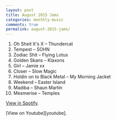 ```yaml
---
layout: post
title: August 2015 Jams
categories: monthly-music
comments: true
permalink: august-2015-jams/
---
```


1. Oh Sheit It's X – Thundercat
2. Tempest – SOHN
3. Zodiac Shit – Flying Lotus
4. Golden Skans – Klaxons
5. Girl – Jamie xx
6. Closer – Slow Magic
7. Holdin on to Black Metal – My Morning Jacket
8. Weekend – Easter Island
9. Madiba – Shaun Martin
10. Mesmerise – Temples

[View in Spotify][spotify].  
<!-- [View in Apple Music][apple music].  
 -->[View on Youtube][youtube].

[spotify]: https://open.spotify.com/user/fred.hohman/playlist/0IsVi7qYcDZ5SdAKMDV1hz "View in Spotify."
[apple music]: https://itunes.apple.com/us/playlist/august-2015-jams/idpl.b3ec79019ffc4017932e13f230d07443 "View in iTunes."
[youtube]: https://www.youtube.com/playlist?list=PL7t4sFPlrvYWQv2deb7Wz9C26m28P55UU "View on Youtube."
